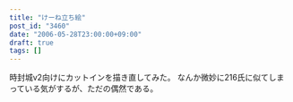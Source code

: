 ```yaml
---
title: "けーね立ち絵"
post_id: "3460"
date: "2006-05-28T23:00:00+09:00"
draft: true
tags: []
---
```



時封城v2向けにカットインを描き直してみた。 なんか微妙に216氏に似てしまっている気がするが、ただの偶然である。
